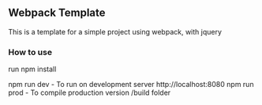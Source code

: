 ## Webpack Template

This is a template for a simple project using webpack, with jquery

### How to use

run npm install 

npm run dev - To run on development server http://localhost:8080
npm run prod - To compile production version /build folder